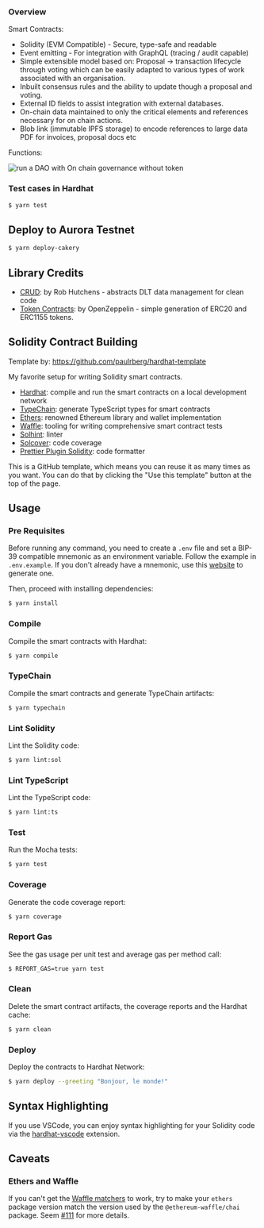 ### Overview

Smart Contracts:

- Solidity (EVM Compatible) - Secure, type-safe and readable
- Event emitting - For integration with GraphQL (tracing / audit capable)
- Simple extensible model based on: Proposal -> transaction lifecycle through voting which can be easily adapted to various types of work associated with an organisation.
- Inbuilt consensus rules and the ability to update though a proposal and voting.
- External ID fields to assist integration with external databases.
- On-chain data maintained to only the critical elements and references necessary for on chain actions.
- Blob link (immutable IPFS storage) to encode references to large data PDF for invoices, proposal docs etc

Functions:

![run a DAO with On chain governance without token](
https://res.cloudinary.com/devpost/image/fetch/s--vU4BFFGE--/c_limit,f_auto,fl_lossy,q_auto:eco,w_900/https://challengepost-s3-challengepost.netdna-ssl.com/photos/production/software_photos/001/927/638/datas/original.jpg)


### Test cases in Hardhat

```sh
$ yarn test
```



## Deploy to Aurora Testnet

```sh
$ yarn deploy-cakery
```


## Library Credits

- [CRUD](https://github.com/rob-Hitchens/UnorderedKeySet): by Rob Hutchens - abstracts DLT data management for clean code
- [Token Contracts](https://github.com/openzeppelin): by OpenZeppelin - simple generation of ERC20 and ERC1155 tokens.


## Solidity Contract Building

Template by: https://github.com/paulrberg/hardhat-template

My favorite setup for writing Solidity smart contracts.

- [Hardhat](https://github.com/nomiclabs/hardhat): compile and run the smart contracts on a local development network
- [TypeChain](https://github.com/ethereum-ts/TypeChain): generate TypeScript types for smart contracts
- [Ethers](https://github.com/ethers-io/ethers.js/): renowned Ethereum library and wallet implementation
- [Waffle](https://github.com/EthWorks/Waffle): tooling for writing comprehensive smart contract tests
- [Solhint](https://github.com/protofire/solhint): linter
- [Solcover](https://github.com/sc-forks/solidity-coverage): code coverage
- [Prettier Plugin Solidity](https://github.com/prettier-solidity/prettier-plugin-solidity): code formatter

This is a GitHub template, which means you can reuse it as many times as you want. You can do that by clicking the "Use this
template" button at the top of the page.

## Usage

### Pre Requisites

Before running any command, you need to create a `.env` file and set a BIP-39 compatible mnemonic as an environment
variable. Follow the example in `.env.example`. If you don't already have a mnemonic, use this [website](https://iancoleman.io/bip39/) to generate one.

Then, proceed with installing dependencies:

```sh
$ yarn install
```

### Compile

Compile the smart contracts with Hardhat:

```sh
$ yarn compile
```

### TypeChain

Compile the smart contracts and generate TypeChain artifacts:

```sh
$ yarn typechain
```

### Lint Solidity

Lint the Solidity code:

```sh
$ yarn lint:sol
```

### Lint TypeScript

Lint the TypeScript code:

```sh
$ yarn lint:ts
```

### Test

Run the Mocha tests:

```sh
$ yarn test
```

### Coverage

Generate the code coverage report:

```sh
$ yarn coverage
```

### Report Gas

See the gas usage per unit test and average gas per method call:

```sh
$ REPORT_GAS=true yarn test
```

### Clean

Delete the smart contract artifacts, the coverage reports and the Hardhat cache:

```sh
$ yarn clean
```

### Deploy

Deploy the contracts to Hardhat Network:

```sh
$ yarn deploy --greeting "Bonjour, le monde!"
```

## Syntax Highlighting

If you use VSCode, you can enjoy syntax highlighting for your Solidity code via the [hardhat-vscode](https://github.com/NomicFoundation/hardhat-vscode) extension.

## Caveats

### Ethers and Waffle

If you can't get the [Waffle matchers](https://ethereum-waffle.readthedocs.io/en/latest/matchers.html) to work, try to
make your `ethers` package version match the version used by the `@ethereum-waffle/chai` package. Seem
[#111](https://github.com/paulrberg/solidity-template/issues/111) for more details.





